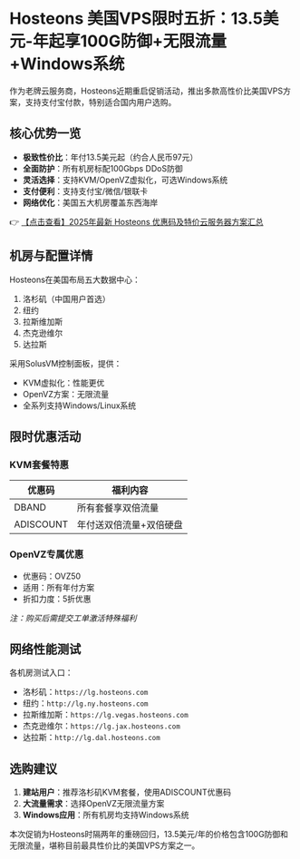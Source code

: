 # Hosteons 美国VPS限时五折：13.5美元-年起享100G防御+无限流量+Windows系统

作为老牌云服务商，Hosteons近期重启促销活动，推出多款高性价比美国VPS方案，支持支付宝付款，特别适合国内用户选购。

## 核心优势一览
- **极致性价比**：年付13.5美元起（约合人民币97元）
- **全面防护**：所有机房标配100Gbps DDoS防御
- **灵活选择**：支持KVM/OpenVZ虚拟化，可选Windows系统
- **支付便利**：支持支付宝/微信/银联卡
- **网络优化**：美国五大机房覆盖东西海岸

👉 [【点击查看】2025年最新 Hosteons 优惠码及特价云服务器方案汇总](https://bit.ly/hosteons)

## 机房与配置详情
Hosteons在美国布局五大数据中心：
1. 洛杉矶（中国用户首选）
2. 纽约
3. 拉斯维加斯  
4. 杰克逊维尔
5. 达拉斯

采用SolusVM控制面板，提供：
- KVM虚拟化：性能更优
- OpenVZ方案：无限流量
- 全系列支持Windows/Linux系统

## 限时优惠活动
### KVM套餐特惠
| 优惠码       | 福利内容                  |
|--------------|-------------------------|
| DBAND        | 所有套餐享双倍流量       |
| ADISCOUNT    | 年付送双倍流量+双倍硬盘  |

### OpenVZ专属优惠
- 优惠码：OVZ50
- 适用：所有年付方案
- 折扣力度：5折优惠

*注：购买后需提交工单激活特殊福利*

## 网络性能测试
各机房测试入口：
- 洛杉矶：`https://lg.hosteons.com`
- 纽约：`http://lg.ny.hosteons.com`  
- 拉斯维加斯：`https://lg.vegas.hosteons.com`
- 杰克逊维尔：`https://lg.jax.hosteons.com`
- 达拉斯：`http://lg.dal.hosteons.com`

## 选购建议
1. **建站用户**：推荐洛杉矶KVM套餐，使用ADISCOUNT优惠码
2. **大流量需求**：选择OpenVZ无限流量方案
3. **Windows应用**：所有机房均支持Windows系统

本次促销为Hosteons时隔两年的重磅回归，13.5美元/年的价格包含100G防御和无限流量，堪称目前最具性价比的美国VPS方案之一。